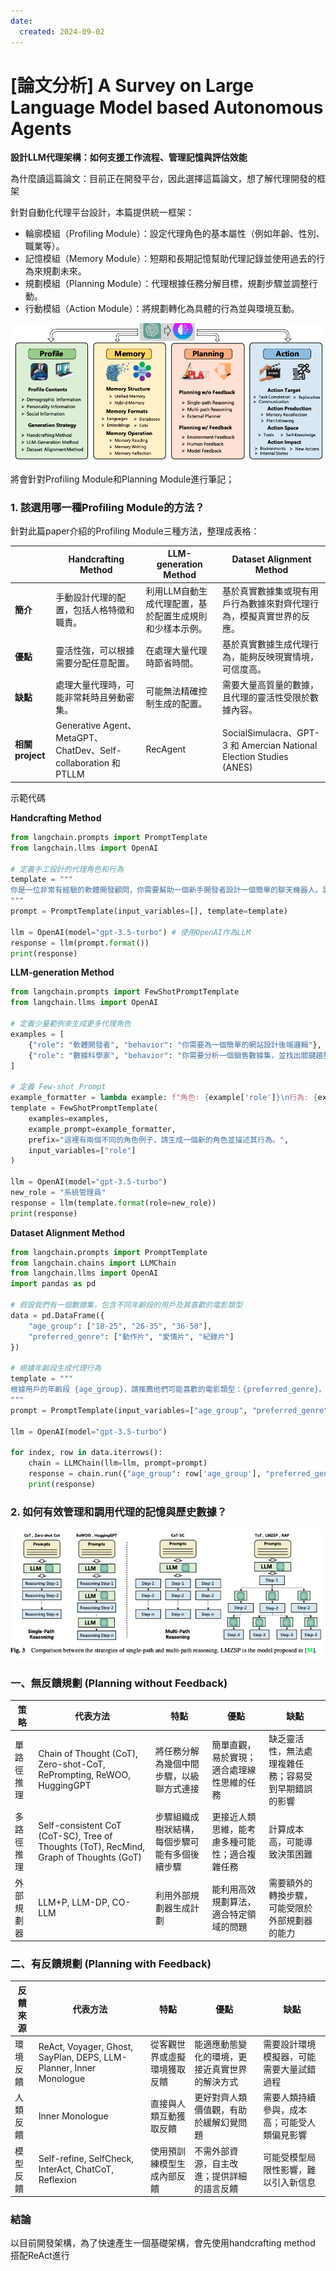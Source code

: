 ```yaml
---
date:
  created: 2024-09-02
---
```


# [論文分析] A Survey on Large Language Model based Autonomous Agents

**設計LLM代理架構：如何支援工作流程、管理記憶與評估效能**

為什麼讀這篇論文：目前正在開發平台，因此選擇這篇論文，想了解代理開發的框架


針對自動化代理平台設計，本篇提供統一框架：
 - 輪廓模組（Profiling Module）：設定代理角色的基本屬性（例如年齡、性別、職業等）。
 - 記憶模組（Memory Module）：短期和長期記憶幫助代理記錄並使用過去的行為來規劃未來。
 - 規劃模組（Planning Module）：代理根據任務分解目標，規劃步驟並調整行動。
 - 行動模組（Action Module）：將規劃轉化為具體的行為並與環境互動。

 ![agent_architecture](./images/0902/agent_architecture.png)

將會針對Profiling Module和Planning Module進行筆記；

### 1. 該選用哪一種Profiling Module的方法？

針對此篇paper介紹的Profiling Module三種方法，整理成表格：

|       | Handcrafting Method | LLM-generation Method | Dataset Alignment Method |
|-------|---------------------|-----------------------|--------------------------|
| **簡介** | 手動設計代理的配置，包括人格特徵和職責。 | 利用LLM自動生成代理配置，基於配置生成規則和少樣本示例。 | 基於真實數據集或現有用戶行為數據來對齊代理行為，模擬真實世界的反應。 |
| **優點** | 靈活性強，可以根據需要分配任意配置。 | 在處理大量代理時節省時間。 | 基於真實數據生成代理行為，能夠反映現實情境，可信度高。 |
| **缺點** | 處理大量代理時，可能非常耗時且勞動密集。 | 可能無法精確控制生成的配置。 | 需要大量高質量的數據，且代理的靈活性受限於數據內容。 |
| **相關project** | Generative Agent、MetaGPT、ChatDev、Self-collaboration 和 PTLLM | RecAgent | SocialSimulacra、GPT-3 和 Amercian National Election Studies (ANES) |

示範代碼

**Handcrafting Method**
```python
from langchain.prompts import PromptTemplate
from langchain.llms import OpenAI

# 定義手工設計的代理角色和行為
template = """
你是一位非常有經驗的軟體開發顧問，你需要幫助一個新手開發者設計一個簡單的聊天機器人。請具體描述設計過程的步驟。
"""
prompt = PromptTemplate(input_variables=[], template=template)

llm = OpenAI(model="gpt-3.5-turbo") # 使用OpenAI作為LLM
response = llm(prompt.format())
print(response)
```

**LLM-generation Method**
```python
from langchain.prompts import FewShotPromptTemplate
from langchain.llms import OpenAI

# 定義少量範例來生成更多代理角色
examples = [
    {"role": "軟體開發者", "behavior": "你需要為一個簡單的網站設計後端邏輯"},
    {"role": "數據科學家", "behavior": "你需要分析一個銷售數據集，並找出關鍵趨勢"}
]

# 定義 Few-shot Prompt
example_formatter = lambda example: f"角色: {example['role']}\n行為: {example['behavior']}\n"
template = FewShotPromptTemplate(
    examples=examples,
    example_prompt=example_formatter,
    prefix="這裡有兩個不同的角色例子，請生成一個新的角色並描述其行為。",
    input_variables=["role"]
)

llm = OpenAI(model="gpt-3.5-turbo")
new_role = "系統管理員"
response = llm(template.format(role=new_role))
print(response)
```

**Dataset Alignment Method**
```python
from langchain.prompts import PromptTemplate
from langchain.chains import LLMChain
from langchain.llms import OpenAI
import pandas as pd

# 假設我們有一個數據集，包含不同年齡段的用戶及其喜歡的電影類型
data = pd.DataFrame({
    "age_group": ["18-25", "26-35", "36-50"],
    "preferred_genre": ["動作片", "愛情片", "紀錄片"]
})

# 根據年齡段生成代理行為
template = """
根據用戶的年齡段 {age_group}，請推薦他們可能喜歡的電影類型：{preferred_genre}。
"""
prompt = PromptTemplate(input_variables=["age_group", "preferred_genre"], template=template)

llm = OpenAI(model="gpt-3.5-turbo")

for index, row in data.iterrows():
    chain = LLMChain(llm=llm, prompt=prompt)
    response = chain.run({"age_group": row['age_group'], "preferred_genre": row['preferred_genre']})
    print(response)
```


### 2. 如何有效管理和調用代理的記憶與歷史數據？

 ![agent_architecture](./images/0902/planning.png)

### 一、無反饋規劃 (Planning without Feedback)

| 策略              | 代表方法                                           | 特點                                                    | 優點                                                    | 缺點                                                    |
|-------------------|---------------------------------------------------|-------------------------------------------------------|--------------------------------------------------------|--------------------------------------------------------|
| 單路徑推理        | Chain of Thought (CoT), Zero-shot-CoT, RePrompting, ReWOO, HuggingGPT | 將任務分解為幾個中間步驟，以級聯方式連接             | 簡單直觀，易於實現；適合處理線性思維的任務            | 缺乏靈活性，無法處理複雜任務；容易受到早期錯誤的影響 |
| 多路徑推理        | Self-consistent CoT (CoT-SC), Tree of Thoughts (ToT), RecMind, Graph of Thoughts (GoT) | 步驟組織成樹狀結構，每個步驟可能有多個後續步驟       | 更接近人類思維，能考慮多種可能性；適合複雜任務        | 計算成本高，可能導致決策困難                          |
| 外部規劃器        | LLM+P, LLM-DP, CO-LLM                             | 利用外部規劃器生成計劃                              | 能利用高效規劃算法，適合特定領域的問題               | 需要額外的轉換步驟，可能受限於外部規劃器的能力      |

### 二、有反饋規劃 (Planning with Feedback)

| 反饋來源          | 代表方法                                           | 特點                                                    | 優點                                                    | 缺點                                                    |
|-------------------|---------------------------------------------------|-------------------------------------------------------|--------------------------------------------------------|--------------------------------------------------------|
| 環境反饋          | ReAct, Voyager, Ghost, SayPlan, DEPS, LLM-Planner, Inner Monologue | 從客觀世界或虛擬環境獲取反饋                         | 能適應動態變化的環境，更接近真實世界的解決方式       | 需要設計環境模擬器，可能需要大量試錯過程             |
| 人類反饋          | Inner Monologue                                   | 直接與人類互動獲取反饋                               | 更好對齊人類價值觀，有助於緩解幻覺問題               | 需要人類持續參與，成本高；可能受人類偏見影響        |
| 模型反饋          | Self-refine, SelfCheck, InterAct, ChatCoT, Reflexion | 使用預訓練模型生成內部反饋                           | 不需外部資源，自主改進；提供詳細的語言反饋           | 可能受模型局限性影響，難以引入新信息                  |

### 結論
以目前開發架構，為了快速產生一個基礎架構，會先使用handcrafting method 搭配ReAct進行